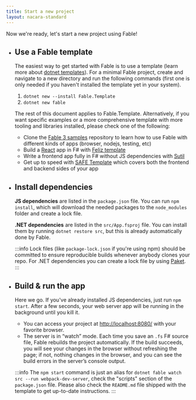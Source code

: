 ```yaml
---
title: Start a new project
layout: nacara-standard
---
```


Now we're ready, let's start a new project using Fable!

<ul class="textual-steps">

<li>

## Use a Fable template

The easiest way to get started with Fable is to use a template (learn more about [dotnet templates](https://docs.microsoft.com/en-us/dotnet/core/tools/custom-templates#installing-a-template)). For a minimal Fable project, create and navigate to a new directory and run the following commands (first one is only needed if you haven't installed the template yet in your system).

1. `dotnet new --install Fable.Template`
2. `dotnet new fable`

The rest of this document applies to Fable.Template. Alternatively, if you want specific examples or a more comprehensive template with more tooling and libraries installed, please check one of the following:

- Clone the [Fable 3 samples](https://github.com/fable-compiler/fable3-samples) repository to learn how to use Fable with different kinds of apps (browser, nodejs, testing, etc)
- Build a [React](https://reactjs.org/) app in F# with [Feliz template](https://zaid-ajaj.github.io/Feliz/#/Feliz/ProjectTemplate)
- Write a frontend app fully in F# without JS dependencies with [Sutil](https://davedawkins.github.io/Sutil/#documentation-installation)
- Get up to speed with [SAFE Template](https://safe-stack.github.io/docs/quickstart/) which covers both the frontend and backend sides of your app

</li>

<li>

## Install dependencies

**JS dependencies** are listed in the `package.json` file. You can run `npm install`, which will download the needed packages to the `node_modules` folder and create a lock file.

**.NET dependencies** are listed in the `src/App.fsproj` file. You can install them by running `dotnet restore src`, but this is already automatically done by Fable.

:::info
Lock files (like `package-lock.json` if you're using npm) should be committed to ensure reproducible builds whenever anybody clones your repo. For .NET dependencies you can create a lock file by using [Paket](https://fsprojects.github.io/Paket/).
:::

</li>

<li>

## Build & run the app

Here we go. If you've already installed JS dependencies, just run `npm start`. After a few seconds, your web server app will be running in the background until you kill it.

- You can access your project at [http://localhost:8080/](http://localhost:8080/) with your favorite browser.
- The server is in “watch” mode. Each time you save an `.fs` F# source file, Fable rebuilds the project automatically. If the build succeeds, you will see your changes in the browser without refreshing the page; if not, nothing changes in the browser, and you can see the build errors in the server’s console output.

:::info
The `npm start` command is just an alias for `dotnet fable watch src --run webpack-dev-server`, check the "scripts" section of the `package.json` file. Please also check the `README.md` file shipped with the template to get up-to-date instructions.
:::

</li>
</ul>
